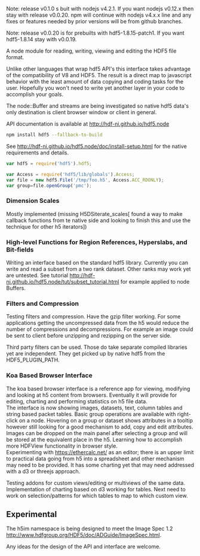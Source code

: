Note: release v0.1.0 s buit with nodejs v4.2.1. If you want nodejs v0.12.x then stay with  release v0.0.20. npm will continue with
nodejs v4.x.x line and any fixes or features needed by prior versions will be from github branches.

Note: release v0.0.20 is for prebuilts with hdf5-1.8.15-patch1. If you want hdf5-1.8.14
stay with v0.0.19.

A node module for reading, writing, viewing and editing the HDF5 file format. 

Unlike other languages that wrap hdf5 API's this interface takes advantage of the compatibility of V8 and HDF5. The result 
is a direct map to javascript behavior with the least amount of data copying and coding tasks for the user. Hopefully you 
won't need to write yet another layer in your code to accomplish your goals.

The node::Buffer and streams are being investigated so native hdf5 data's only destination is client browser window or client in general.

API documentation is available at <http://hdf-ni.github.io/hdf5.node>

```bash
npm install hdf5 --fallback-to-build
```
See <http://hdf-ni.github.io/hdf5.node/doc/install-setup.html> for the native requirements and details.

```javascript
var hdf5 = require('hdf5').hdf5;

var Access = require('hdf5/lib/globals').Access;
var file = new hdf5.File('/tmp/foo.h5', Access.ACC_RDONLY);
var group=file.openGroup('pmc');
```


### Dimension Scales

Mostly implemented (missing H5DSiterate_scales[ found a way to make callback functions from te native side and looking to finish this and use the technique for other h5 iterators])

### High-level Functions for Region References, Hyperslabs, and Bit-fields

Writing an interface based on the standard hdf5 library.  Currently you can write and read a subset from a two rank dataset. Other ranks may work yet are untested.
See tutorial <http://hdf-ni.github.io/hdf5.node/tut/subset_tutorial.html> for example applied to node Buffers.

### Filters and Compression

Testing filters and compression.  Have the gzip filter working. For some applications getting the uncompressed data from the h5 would reduce the number of 
compressions and decompressions.  For example an image could be sent to client before unzipping and rezipping on the server side.  

Third party filters can be used.  Those do take separate compiled libraries yet are independent. They get picked up by native 
hdf5 from the HDF5_PLUGIN_PATH.

### Koa Based Browser Interface

The koa based browser interface is a reference app for viewing, modifying and looking at h5 content from browsers. Eventually it will provide for editing, charting and performing statistics on h5 file data.  
The interface is now showing images, datasets, text, column tables and string based packet tables. Basic group operations are available with right-click on a node.  Hovering on a group or dataset shows attributes in a tooltip however still looking for 
a good mechanism to add, copy and edit attributes.  Images can be dropped on the main panel after selecting a group and will be stored at the equivalent place in the h5.  Learning how to accomplish more HDFView functionality in browser style.  
Experimenting with https://ethercalc.net/ as an editor; there is an upper limit to practical data going from h5 into a spreadsheet and other mechanism may need to be provided.  It has some charting yet that may need addressed with a d3 or threejs approach.

Testing addons for custom views/editing or multiviews of the same data.  Implementation of charting based on d3 working for tables. Next need to work on selection/patterns for which tables to map to which custom view.


## Experimental

The h5im namespace is being designed to meet the Image Spec 1.2 <http://www.hdfgroup.org/HDF5/doc/ADGuide/ImageSpec.html>.

Any ideas for the design of the API and interface are welcome.
